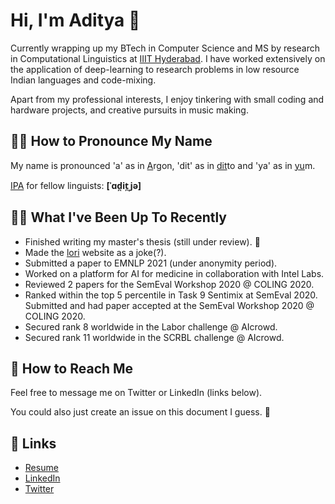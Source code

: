 # Hi, I'm Aditya 👋

Currently wrapping up my BTech in Computer Science and MS by research in Computational Linguistics at [IIIT Hyderabad](https://iiit.ac.in). I have worked extensively on the application of deep-learning to research problems in low resource Indian languages and code-mixing.

Apart from my professional interests, I enjoy tinkering with small coding and hardware projects, and creative pursuits in music making.

## 💁‍♂️ How to Pronounce My Name

My name is pronounced 'a' as in <ins>A</ins>rgon, 'dit' as in <ins>dit</ins>to and 'ya' as in <ins>yu</ins>m. 

[IPA](https://en.wikipedia.org/wiki/International_Phonetic_Alphabet) for fellow linguists: __\[ˈɑd̪it̪ˌjə\]__

## 👨‍💻 What I've Been Up To Recently

- Finished writing my master's thesis (still under review). 🎉
- Made the [lori](https://iamadisri.github.io/lori/) website as a joke(?).
- Submitted a paper to EMNLP 2021 (under anonymity period).
- Worked on a platform for AI for medicine in collaboration with Intel Labs.
- Reviewed 2 papers for the SemEval Workshop 2020 @ COLING 2020.
- Ranked within the top 5 percentile in Task 9 Sentimix at SemEval 2020. Submitted and had paper accepted at the SemEval Workshop 2020 @ COLING 2020.
- Secured rank 8 worldwide in the Labor challenge @ AIcrowd.
- Secured rank 11 worldwide in the SCRBL challenge @ AIcrowd.

## 💬 How to Reach Me

Feel free to message me on Twitter or LinkedIn (links below). 

You could also just create an issue on this document I guess. 🤔

## 🔗 Links

- [Resume](https://github.com/IamAdiSri/IamAdiSri/raw/main/assets/Aditya%20Srivastava.pdf)<br>
- [LinkedIn](https://www.linkedin.com/in/aditya-srivastava-12810a108/)<br>
- [Twitter](https://www.twitter.com/IamAdiSri)

<!--
**IamAdiSri/IamAdiSri** is a ✨ _special_ ✨ repository because its `README.md` (this file) appears on your GitHub profile.

Here are some ideas to get you started:

- 🔭 I’m currently working on ...
- 🌱 I’m currently learning ...
- 👯 I’m looking to collaborate on ...
- 🤔 I’m looking for help with ...
- 💬 Ask me about ...
- 📫 How to reach me: ...
- 😄 Pronouns: ...
- ⚡ Fun fact: ...
-->
